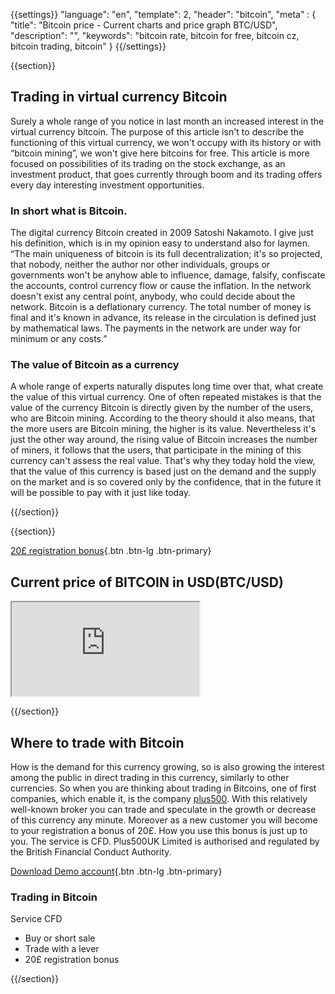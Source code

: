{{settings}}
  "language": "en",
  "template": 2,
  "header": "bitcoin",
  "meta" : {
    "title": "Bitcoin price - Current charts and price graph BTC/USD",
    "description": "",
    "keywords": "bitcoin rate, bitcoin for free, bitcoin cz, bitcoin trading, bitcoin"
  }
{{/settings}}

{{section}}

## Trading in virtual currency Bitcoin

Surely a whole range of you notice in last month an increased interest in the virtual currency bitcoin.  The purpose of this article isn't to describe the functioning of this virtual currency, we won't occupy with its history or with “bitcoin mining”, we won't give here bitcoins for free. This article is more focused on possibilities of its trading on the stock exchange, as an investment product, that goes currently through boom and its trading offers every day interesting investment opportunities.

### In short what is Bitcoin.

The digital currency Bitcoin created in 2009 Satoshi Nakamoto. I give just his definition, which is in my opinion easy to understand also for laymen. “The main uniqueness of bitcoin is its full decentralization; it's so projected, that nobody, neither the author nor other individuals, groups or governments won't be anyhow able to influence, damage, falsify, confiscate the accounts, control currency flow or cause the inflation. In the network doesn't exist any central point, anybody, who could decide about the network. Bitcoin is a deflationary currency. The total number of money is final and it's known in advance, its release in the circulation is defined just by mathematical laws. The payments in the network are under way for minimum or any costs.”

### The value of Bitcoin as a currency

A whole range of experts naturally disputes long time over that, what create the value of this virtual currency. One of often repeated mistakes is that the value of the currency Bitcoin is directly given by the number of the users, who are Bitcoin mining. According to the theory should it also means, that the more users are Bitcoin mining, the higher is its value. Nevertheless it's just the other way around, the rising value of Bitcoin increases the number of miners, it follows that the users, that participate in the mining of this currency can't assess the real value. That's why they today hold the view, that the value of this currency is based just on the demand and the supply on the market and is so covered only by the confidence, that in the future it will be possible to pay with it just like today.

{{/section}}

{{section}}

[20£ registration bonus](http://www.plus500.com/en/StartTrading.aspx?id=66349&pl=2){.btn .btn-lg .btn-primary}

## Current price of BITCOIN in USD(BTC/USD)

<div class="container kurz">
<a href="http://www.plus500.com/en/StartTrading.aspx?id=66349&tags=Bitcoin&pl=2"></a>
<a href="http://www.plus500.com/en/StartTrading.aspx?id=66349&tags=Bitcoin&pl=2"></a>
<iframe src="http://marketools.plus500.com/Widgets/InstrumentChartContainer?hl=en&cty=EN&id=66349&tags=widg+chart+litecoin&pl=2&instSymb=BTCUSD"></iframe>
</div>

{{/section}}



## Where to trade with Bitcoin

How is the demand for this currency growing, so is also growing the interest among the public in direct trading in this currency, similarly to other currencies. So when you are thinking about trading in Bitcoins, one of first companies, which enable it, is the company [plus500](http://www.forexsrovnavac.cz/en/plus500). With this relatively well-known broker you can trade and speculate in the growth or decrease of this currency any minute. Moreover as a new customer you will become to your registration a bonus of 20£. How you use this bonus is just up to you. The service is CFD. Plus500UK Limited is authorised and regulated by the British Financial Conduct Authority.

[Download Demo account](http://www.plus500.com/en/StartTrading.aspx?id=66349&pl=2){.btn .btn-lg .btn-primary}

### Trading in Bitcoin
Service CFD

 * Buy or short sale
 * Trade with a lever
 * 20£ registration bonus

{{/section}}